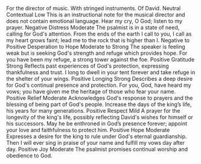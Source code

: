 <sentimentAnalysis>
    <psalm number="61">
        <verse number="0">
            <text>For the director of music. With stringed instruments. Of David.</text>
            <polarity>Neutral</polarity>
            <emotion>Contextual</emotion>
            <intensity>Low</intensity>
            <context>This is an instructional note for the musical director and does not contain emotional language.</context>
        </verse>
        <verse number="1">
            <text>Hear my cry, O God; listen to my prayer.</text>
            <polarity>Negative</polarity>
            <emotion>Distress</emotion>
            <intensity>Moderate</intensity>
            <context>The psalmist is in a state of need, calling for God's attention.</context>
        </verse>
        <verse number="2">
            <text>From the ends of the earth I call to you, I call as my heart grows faint; lead me to the rock that is higher than I.</text>
            <polarity>Negative to Positive</polarity>
            <emotion>Desperation to Hope</emotion>
            <intensity>Moderate to Strong</intensity>
            <context>The speaker is feeling weak but is seeking God's strength and refuge which provides hope.</context>
        </verse>
        <verse number="3">
            <text>For you have been my refuge, a strong tower against the foe.</text>
            <polarity>Positive</polarity>
            <emotion>Gratitude</emotion>
            <intensity>Strong</intensity>
            <context>Reflects past experiences of God's protection, expressing thankfulness and trust.</context>
        </verse>
        <verse number="4">
            <text>I long to dwell in your tent forever and take refuge in the shelter of your wings.</text>
            <polarity>Positive</polarity>
            <emotion>Longing</emotion>
            <intensity>Strong</intensity>
            <context>Describes a deep desire for God's continual presence and protection.</context>
        </verse>
        <verse number="5">
            <text>For you, God, have heard my vows; you have given me the heritage of those who fear your name.</text>
            <polarity>Positive</polarity>
            <emotion>Relief</emotion>
            <intensity>Moderate</intensity>
            <context>Acknowledges God's response to prayers and the blessing of being part of God's people.</context>
        </verse>
        <verse number="6">
            <text>Increase the days of the king’s life, his years for many generations.</text>
            <polarity>Positive</polarity>
            <emotion>Respect</emotion>
            <intensity>Mild</intensity>
            <context>A prayer for the longevity of the king's life, possibly reflecting David's wishes for himself or his successors.</context>
        </verse>
        <verse number="7">
            <text>May he be enthroned in God’s presence forever; appoint your love and faithfulness to protect him.</text>
            <polarity>Positive</polarity>
            <emotion>Hope</emotion>
            <intensity>Moderate</intensity>
            <context>Expresses a desire for the king to rule under God's eternal guardianship.</context>
        </verse>
        <verse number="8">
            <text>Then I will ever sing in praise of your name and fulfill my vows day after day.</text>
            <polarity>Positive</polarity>
            <emotion>Joy</emotion>
            <intensity>Moderate</intensity>
            <context>The psalmist promises continual worship and obedience to God.</context>
        </verse>
    </psalm>
</sentimentAnalysis>